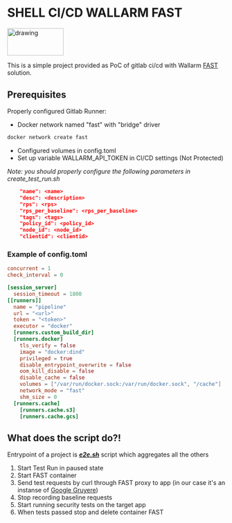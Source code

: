 # SHELL CI/CD WALLARM FAST

<img src="https://docs.wallarm.com/images/wallarm_logo-en.svg?v=1" alt="drawing" width="130.320" height="63.424" />

This is a simple project provided as PoC of gitlab ci/cd with Wallarm [FAST] solution.

## Prerequisites

Properly configured Gitlab Runner:
* Docker network named "fast" with "bridge" driver
```bash
docker network create fast
```
* Configured volumes in config.toml
* Set up variable WALLARM_API_TOKEN in CI/CD settings (Not Protected)

*Note: you should properly configure the following parameters in create_test_run.sh*

```json	
    "name": <name> 
    "desc": <description>
    "rps": <rps>
    "rps_per_baseline": <rps_per_baseline>
    "tags": <tags>
    "policy_id": <policy_id>
    "node_id": <node_id>
    "clientid": <clientid>
```

### Example of config.toml
```toml
concurrent = 1
check_interval = 0

[session_server]
  session_timeout = 1800
[[runners]]
  name = "pipeline"
  url = "<url>"
  token = "<token>"
  executor = "docker"
  [runners.custom_build_dir]
  [runners.docker]
    tls_verify = false
    image = "docker:dind"
    privileged = true
    disable_entrypoint_overwrite = false
    oom_kill_disable = false
    disable_cache = false
    volumes = ["/var/run/docker.sock:/var/run/docker.sock", "/cache"]
    network_mode = "fast"
    shm_size = 0
  [runners.cache]
    [runners.cache.s3]
    [runners.cache.gcs]
```

## What does the script do?!

Entrypoint of a project is ***[e2e.sh]*** script which aggregates all the others

1. Start Test Run in paused state
2. Start FAST container
3. Send test requests by curl through FAST proxy to app (in our case it's an instanse of [Google Gruyere]) 
4. Stop recording baseline requests
5. Start running security tests on the target app
6. When tests passed stop and delete container FAST




[FAST]: <https://docs.fast.wallarm.com/>
[Google Gruyere]: <https://google-gruyere.appspot.com>
[e2e.sh]: <https://github.com/AndreyPetriv-Wallarm/FAST-ci-cd-shell/blob/master/e2e.sh>
